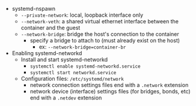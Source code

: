 * systemd-nspawn
    * `--private-network`: local, loopback interface only
    * `--network-veth`: a shared virtual ethernet interface between the container and the guest
    * `--network-bridge`: bridge the host's connection to the container
        * specify a bridge to attach to (must already exist on the host)
            * ex: `--network-bridge=container-br`
* Enabling systemd-networkd
    * Install and start systemd-networkd
        * `systemctl enable systemd-networkd.service`
        * `systemctl start networkd.service`
    * Configuration files: `/etc/systemd/network`
        * network connection settings files end with a `.network` extension
        * network device (interface) settings files (for bridges, bonds, etc) end with a `.netdev` extension